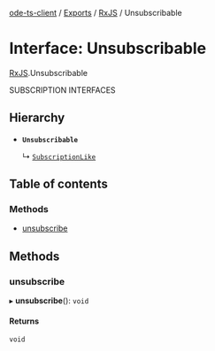 [ode-ts-client](../README.md) / [Exports](../modules.md) / [RxJS](../modules/RxJS.md) / Unsubscribable

# Interface: Unsubscribable

[RxJS](../modules/RxJS.md).Unsubscribable

SUBSCRIPTION INTERFACES

## Hierarchy

- **`Unsubscribable`**

  ↳ [`SubscriptionLike`](RxJS.SubscriptionLike.md)

## Table of contents

### Methods

- [unsubscribe](RxJS.Unsubscribable.md#unsubscribe)

## Methods

### unsubscribe

▸ **unsubscribe**(): `void`

#### Returns

`void`
